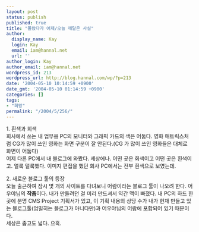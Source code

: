 ```yaml
---
layout: post
status: publish
published: true
title: "몰랐다가 어제/오늘 깨달은 사실"
author:
  display_name: Kay
  login: Kay
  email: iam@hannal.net
  url: ''
author_login: Kay
author_email: iam@hannal.net
wordpress_id: 213
wordpress_url: http://blog.hannal.com/wp/?p=213
date: '2004-05-10 10:14:59 +0900'
date_gmt: '2004-05-10 01:14:59 +0900'
categories: []
tags:
- "희망"
permalink: "/2004/5/256/"
---
```

<p>1. 흰색과 회색<br />
회사에서 쓰는 내 업무용 PC의 모니터와 그래픽 카드의 색은 어둡다. 영화 매트릭스처럼 CG가 많이 쓰인 영화는 화면 구분이 잘 안된다.(CG 가 많이 쓰인 영화들은 대체로 화면이 어둡다)<br />
어제 다른 PC에서 내 블로그에 와봤다. 세상에나. 어떤 곳은 회색이고 어떤 곳은 흰색이고. 얼룩 덜룩했다. 이미지 편집을 했던 회사 PC에서는 전부 흰색으로 보였는데.</p>
<p>2. 새로운 블로그 툴의 등장<br />
오늘 출근하여 잠시 몇 개의 사이트를 다녀보니 어람이라는 블로그 툴이 나오려 한다. 어우야님의 <b>작품</b>이다. 내가 만들려던 걸 미리 만드셔서 약간 맥이 빠졌다. 내 PC의 하드 한 곳에 분명 CMS Project 기획서가 있고, 이 기획 내용의 상당 수가 내가 현재 만들고 있는 블로그툴(엄밀히는 블로그가 아니다만)과 어우야님의 어람에 포함되어 있기 때문이다.<br />
세상은 좁고도 넓다. 으흑.</p>
